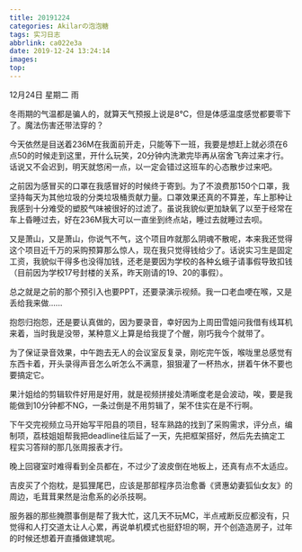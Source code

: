 ```yaml
---
title: 20191224
categories: Akilarの泡泡糖
tags: 实习日志
abbrlink: ca022e3a
date: 2019-12-24 13:24:14
images:
top:
---
```

12月24日 星期二 雨

冬雨期的气温都是骗人的，就算天气预报上说是8℃，但是体感温度感觉都要零下了。魔法伤害还带法穿的？

今天依然是目送着236M在我面前开走，只能等下一班，我要是想赶上就必须在6点50的时候走到这里，开什么玩笑，20分钟内洗漱完毕再从宿舍飞奔过来才行。话说又不会迟到，明天就悠闲一点，以一定会错过这班车的心态散步过来吧。

之前因为感冒买的口罩在我感冒好的时候终于寄到。为了不浪费那150个口罩，我坚持每天为其他垃圾的分类垃圾桶贡献力量。口罩效果还真的不算差，车上那种让我感到十分难受的塑胶气味被很好的过滤了。虽说我貌似更加缺氧了以至于经常在车上昏睡过去，好在236M我大可以一直坐到终点站，睡过去就睡过去呗。

又是萧山，又是萧山，你说气不气，这个项目咋就那么阴魂不散呢，本来我还觉得这个项目近千万的采购预算那么惊人，现在我只觉得钱给少了。话说实习生是固定工资，我貌似干得多也没得加钱，还老是要因为学校的各种幺蛾子请事假导致扣钱（目前因为学校17号封楼的关系，昨天刚请的19、20的事假）。

总之就是之前的那个预引入也要PPT，还要录演示视频。我一口老血哽在喉，又是丢给我来做......

抱怨归抱怨，还是要认真做的，因为要录音，幸好因为上周田雪姐问我借有线耳机来着，当时我是没带，某种意义上算是给我提了个醒，刚巧我今个就带了。

为了保证录音效果，中午跑去无人的会议室反复录，刚吃完午饭，喉咙里总感觉有东西卡着，开头录得声音怎么听怎么不满意，狠狠灌了一杯热水，拼着午休不要也要搞定它。

果汁姐给的剪辑软件好用是好用，就是视频拼接处清晰度老是会波动，唉，要是我能做到10分钟都不NG，一条过倒是不用剪辑了，架不住实在是不行啊。

下午交完视频立马开始写平阳县的项目，轻车熟路的找到了采购需求，评分点，编制项，荔枝姐姐帮我把deadline往后延了一天，先把框架搭好，然后先去搞定工程实习答辩的那几张周报表才行。

晚上回寝室时难得看到全员都在，不过少了波皮倒在地板上，还真有点不太适应。

吉皮买了个抱枕，是狐狸尾巴，应该是那部程序员治愈番《贤惠幼妻狐仙女友》的周边，毛茸茸果然是治愈系的必杀技啊。

服务器的那些腌臜事倒是帮了我大忙，这几天不玩MC，半点戒断反应都没有，只觉得和人打交道太让人心累，再说单机模式也挺舒坦的啊，开个创造造房子，过年的时候还想着开直播做建筑呢。



